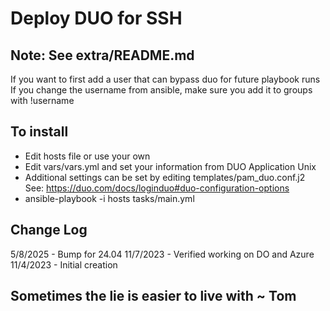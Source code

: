# Deploy DUO for SSH

## Note: See extra/README.md 
If you want to first add a user that can bypass duo for future playbook runs  
If you change the username from ansible, make sure you add it to groups with !username

## To install
* Edit hosts file or use your own
* Edit vars/vars.yml and set your information from DUO Application Unix
* Additional settings can be set by editing templates/pam_duo.conf.j2 See: https://duo.com/docs/loginduo#duo-configuration-options
* ansible-playbook -i hosts tasks/main.yml

## Change Log
5/8/2025 - Bump for 24.04
11/7/2023 - Verified working on DO and Azure  
11/4/2023 - Initial creation  


## Sometimes the lie is easier to live with ~ Tom